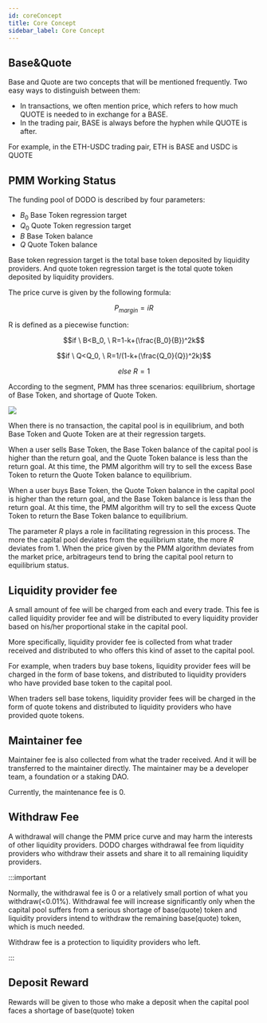 ```yaml
---
id: coreConcept
title: Core Concept
sidebar_label: Core Concept
---
```


## Base&Quote

Base and Quote are two concepts that will be mentioned frequently. Two easy ways to distinguish between them:

- In transactions, we often mention price, which refers to how much QUOTE is needed to in exchange for a BASE.
- In the trading pair, BASE is always before the hyphen while QUOTE is after.

For example, in the ETH-USDC trading pair, ETH is BASE and USDC is QUOTE

## PMM Working Status

The funding pool of DODO is described by four parameters:

- $B_0$ Base Token regression target
- $Q_0$ Quote Token regression target
- $B$ Base Token balance
- $Q$ Quote Token balance

Base token regression target is the total base token deposited by liquidity providers. And quote token regression target is the total quote token deposited by liquidity providers.

The price curve is given by the following formula:

$$P_{margin}=iR$$

R is defined as a piecewise function:

$$if \ B<B_0, \ R=1-k+(\frac{B_0}{B})^2k$$

$$if \ Q<Q_0, \ R=1/(1-k+(\frac{Q_0}{Q})^2k)$$

$$else \ R=1$$

According to the segment, PMM has three scenarios: equilibrium, shortage of Base Token, and shortage of Quote Token.

![](https://dodoex.github.io/docs/img/dodo_mode_switch.jpeg)

When there is no transaction, the capital pool is in equilibrium, and both Base Token and Quote Token are at their regression targets.

When a user sells Base Token, the Base Token balance of the capital pool is higher than the return goal, and the Quote Token balance is less than the return goal. At this time, the PMM algorithm will try to sell the excess Base Token to return the Quote Token balance to equilibrium.

When a user buys Base Token, the Quote Token balance in the capital pool is higher than the return goal, and the Base Token balance is less than the return goal. At this time, the PMM algorithm will try to sell the excess Quote Token to return the Base Token balance to equilibrium.

The parameter $R$ plays a role in facilitating regression in this process. The more the capital pool deviates from the equilibrium state, the more $R$ deviates from 1. When the price given by the PMM algorithm deviates from the market price, arbitrageurs tend to bring the capital pool return to equilibrium status.

## Liquidity provider fee

A small amount of fee will be charged from each and every trade. This fee is called liquidity provider fee and will be distributed to every liquidity provider based on his/her proportional stake in the capital pool.

More specifically, liquidity provider fee is collected from what trader received and distributed to who offers this kind of asset to the capital pool.

For example, when traders buy base tokens, liquidity provider fees will be charged in the form of base tokens, and distributed to liquidity providers who have provided base token to the capital pool.

When traders sell base tokens, liquidity provider fees will be charged in the form of quote tokens and distributed to liquidity providers who have provided quote tokens.

## Maintainer fee

Maintainer fee is also collected from what the trader received. And it will be transferred to the maintainer directly. The maintainer may be a developer team, a foundation or a staking DAO.

Currently, the maintenance fee is 0.

## Withdraw Fee

A withdrawal will change the PMM price curve and may harm the interests of other liquidity providers. DODO charges withdrawal fee from liquidity providers who withdraw their assets and share it to all remaining liquidity providers.

:::important

Normally, the withdrawal fee is 0 or a relatively small portion of what you withdraw(<0.01%). Withdrawal fee will increase significantly only when the capital pool suffers from a serious shortage of base(quote) token and liquidity providers intend to withdraw the remaining base(quote) token, which is much needed.

Withdraw fee is a protection to liquidity providers who left.

:::

## Deposit Reward

Rewards will be given to those who make a deposit when the capital pool faces a shortage of base(quote) token
